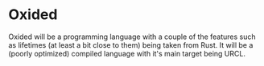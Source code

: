 # Oxided

Oxided will be a programming language with a couple of the features such as lifetimes (at least a bit close to them) being taken from Rust.
It will be a (poorly optimized) compiled language with it's main target being URCL.